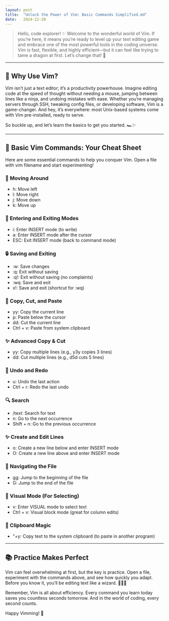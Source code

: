 ```yaml
---
layout: post
title:  "Unlock the Power of Vim: Basic Commands Simplified.md"
date:   2024-12-20
---
```


> Hello, code explorer! ✨ Welcome to the wonderful world of Vim. If you’re here, it means you’re ready to level up your text editing game and embrace one of the most powerful tools in the coding universe. Vim is fast, flexible, and highly efficient—but it can feel like trying to tame a dragon at first. Let’s change that! 🐉

---

## 🎨 Why Use Vim?

Vim isn’t just a text editor; it’s a productivity powerhouse. Imagine editing code at the speed of thought without needing a mouse, jumping between lines like a ninja, and undoing mistakes with ease. Whether you’re managing servers through SSH, tweaking config files, or developing software, Vim is a game-changer. And hey, it’s everywhere: most Unix-based systems come with Vim pre-installed, ready to serve.
 
So buckle up, and let’s learn the basics to get you started. 🏎✨
 
---


## 📝 Basic Vim Commands: Your Cheat Sheet

Here are some essential commands to help you conquer Vim. Open a file with vim filename and start experimenting!
### 🔄 Moving Around
* h: Move left
* l: Move right
* j: Move down
* k: Move up
### 🔧 Entering and Exiting Modes
* i: Enter INSERT mode (to write)
* a: Enter INSERT mode after the cursor
* ESC: Exit INSERT mode (back to command mode)
### 🔒 Saving and Exiting
* :w: Save changes
* :q: Exit without saving
* :q!: Exit without saving (no complaints)
* :wq: Save and exit
* x!: Save and exit (shortcut for :wq)
### 🔄 Copy, Cut, and Paste
* yy: Copy the current line
* p: Paste below the cursor
* dd: Cut the current line
* Ctrl + v: Paste from system clipboard
### ✨ Advanced Copy & Cut
* y<number>y: Copy multiple lines (e.g., y3y copies 3 lines)
* d<number>d: Cut multiple lines (e.g., d5d cuts 5 lines)
### 🔄 Undo and Redo
* u: Undo the last action
* Ctrl + r: Redo the last undo
### 🔍 Search
* /text: Search for text
* n: Go to the next occurrence
* Shift + n: Go to the previous occurrence
### ✨ Create and Edit Lines
* o: Create a new line below and enter INSERT mode
* O: Create a new line above and enter INSERT mode
### 🔄 Navigating the File
* gg: Jump to the beginning of the file
* G: Jump to the end of the file
### 🔮 Visual Mode (For Selecting)
* v: Enter VISUAL mode to select text
* Ctrl + v: Visual block mode (great for column edits)
### 🔧 Clipboard Magic
* \"+y: Copy text to the system clipboard (to paste in another program)

---

## 📚 Practice Makes Perfect
Vim can feel overwhelming at first, but the key is practice. Open a file, experiment with the commands above, and see how quickly you adapt. Before you know it, you’ll be editing text like a wizard. 🧙‍♂️✨

Remember, Vim is all about efficiency. Every command you learn today saves you countless seconds tomorrow. And in the world of coding, every second counts.

Happy Vimming! 🌌






